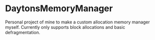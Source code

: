 # DaytonsMemoryManager
Personal project of mine to make a custom allocation memory manager myself. Currently only supports block allocations and basic defragmentation.
